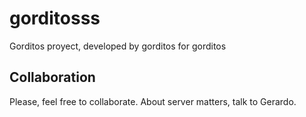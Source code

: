 # gorditosss
Gorditos proyect, developed by gorditos for gorditos

## Collaboration

Please, feel free to collaborate.
About server matters, talk to Gerardo.
